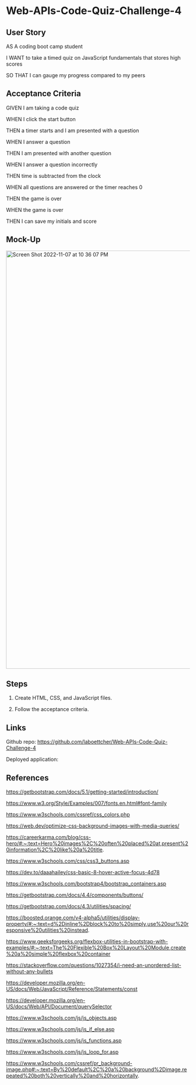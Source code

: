 # Web-APIs-Code-Quiz-Challenge-4

## User Story

AS A coding boot camp student

I WANT to take a timed quiz on JavaScript fundamentals that stores high scores

SO THAT I can gauge my progress compared to my peers

## Acceptance Criteria

GIVEN I am taking a code quiz

WHEN I click the start button

THEN a timer starts and I am presented with a question

WHEN I answer a question

THEN I am presented with another question

WHEN I answer a question incorrectly

THEN time is subtracted from the clock

WHEN all questions are answered or the timer reaches 0

THEN the game is over

WHEN the game is over

THEN I can save my initials and score

## Mock-Up

<img width="1143" alt="Screen Shot 2022-11-07 at 10 36 07 PM" src="https://user-images.githubusercontent.com/114205917/200494779-e6cb2f97-6b02-4179-8276-b494ac87139a.png">


## Steps

1. Create HTML, CSS, and JavaScript files.

2. Follow the acceptance criteria.

## Links

Github repo: https://github.com/laboettcher/Web-APIs-Code-Quiz-Challenge-4 

Deployed application:

## References

https://getbootstrap.com/docs/5.1/getting-started/introduction/

https://www.w3.org/Style/Examples/007/fonts.en.html#font-family

https://www.w3schools.com/cssref/css_colors.php

https://web.dev/optimize-css-background-images-with-media-queries/

https://careerkarma.com/blog/css-hero/#:~:text=Hero%20images%2C%20often%20placed%20at,present%20information%2C%20like%20a%20title.

https://www.w3schools.com/css/css3_buttons.asp

https://dev.to/daaahailey/css-basic-8-hover-active-focus-4d78

https://www.w3schools.com/bootstrap4/bootstrap_containers.asp

https://getbootstrap.com/docs/4.4/components/buttons/

https://getbootstrap.com/docs/4.3/utilities/spacing/

https://boosted.orange.com/v4-alpha5/utilities/display-property/#:~:text=d%2Dinline%2Dblock%20to%20simply,use%20our%20responsive%20utilities%20instead.

https://www.geeksforgeeks.org/flexbox-utilities-in-bootstrap-with-examples/#:~:text=The%20Flexible%20Box%20Layout%20Module,create%20a%20simple%20flexbox%20container

https://stackoverflow.com/questions/1027354/i-need-an-unordered-list-without-any-bullets

https://developer.mozilla.org/en-US/docs/Web/JavaScript/Reference/Statements/const

https://developer.mozilla.org/en-US/docs/Web/API/Document/querySelector

https://www.w3schools.com/js/js_objects.asp

https://www.w3schools.com/js/js_if_else.asp

https://www.w3schools.com/js/js_functions.asp

https://www.w3schools.com/js/js_loop_for.asp

https://www.w3schools.com/cssref/pr_background-image.php#:~:text=By%20default%2C%20a%20background%2Dimage,repeated%20both%20vertically%20and%20horizontally.
